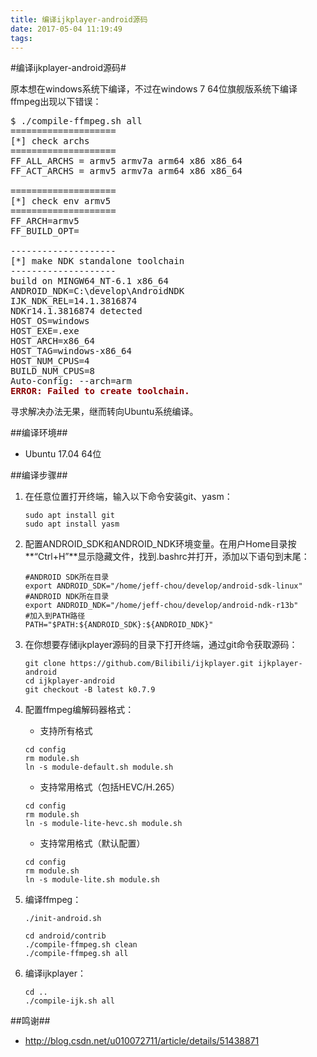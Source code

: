 ```yaml
---
title: 编译ijkplayer-android源码
date: 2017-05-04 11:19:49
tags:
---
```


#编译ijkplayer-android源码#

原本想在windows系统下编译，不过在windows 7 64位旗舰版系统下编译ffmpeg出现以下错误：
<pre>
$ ./compile-ffmpeg.sh all
====================
[*] check archs
====================
FF_ALL_ARCHS = armv5 armv7a arm64 x86 x86_64
FF_ACT_ARCHS = armv5 armv7a arm64 x86 x86_64

====================
[*] check env armv5
====================
FF_ARCH=armv5
FF_BUILD_OPT=

--------------------
[*] make NDK standalone toolchain
--------------------
build on MINGW64_NT-6.1 x86_64
ANDROID_NDK=C:\develop\AndroidNDK
IJK_NDK_REL=14.1.3816874
NDKr14.1.3816874 detected
HOST_OS=windows
HOST_EXE=.exe
HOST_ARCH=x86_64
HOST_TAG=windows-x86_64
HOST_NUM_CPUS=4
BUILD_NUM_CPUS=8
Auto-config: --arch=arm
<font color=darkred><b>ERROR: Failed to create toolchain.</b></font>
</pre>

寻求解决办法无果，继而转向Ubuntu系统编译。

##编译环境##
- Ubuntu 17.04 64位

##编译步骤##
1. 在任意位置打开终端，输入以下命令安装git、yasm：

	```
	sudo apt install git
	sudo apt install yasm
	```
2. 配置ANDROID_SDK和ANDROID_NDK环境变量。在用户Home目录按**“Ctrl+H”**显示隐藏文件，找到.bashrc并打开，添加以下语句到末尾：
	```
	#ANDROID SDK所在目录
	export ANDROID_SDK="/home/jeff-chou/develop/android-sdk-linux"
	#ANDROID NDK所在目录
	export ANDROID_NDK="/home/jeff-chou/develop/android-ndk-r13b"
	#加入到PATH路径
	PATH="$PATH:${ANDROID_SDK}:${ANDROID_NDK}"
	```
3. 在你想要存储ijkplayer源码的目录下打开终端，通过git命令获取源码：

	```
	git clone https://github.com/Bilibili/ijkplayer.git ijkplayer-android
	cd ijkplayer-android
	git checkout -B latest k0.7.9
	```

4. 配置ffmpeg编解码器格式：
	- 支持所有格式

	```
	cd config
	rm module.sh
	ln -s module-default.sh module.sh
	```
	- 支持常用格式（包括HEVC/H.265）

	```
	cd config
	rm module.sh
	ln -s module-lite-hevc.sh module.sh
	```
	- 支持常用格式（默认配置）

	```
	cd config
	rm module.sh
	ln -s module-lite.sh module.sh
	```
5. 编译ffmpeg：
	
	```
	./init-android.sh

	cd android/contrib
	./compile-ffmpeg.sh clean
	./compile-ffmpeg.sh all
	```
6. 编译ijkplayer：
	
	```
	cd ..
	./compile-ijk.sh all
	```

##鸣谢##
- http://blog.csdn.net/u010072711/article/details/51438871